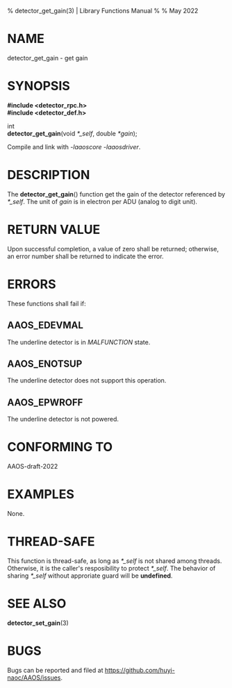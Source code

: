 % detector\_get\_gain(3) | Library Functions Manual
%
% May 2022

NAME
====

detector\_get\_gain - get gain

SYNOPSIS
========

**#include <detector_rpc.h>**  
**#include <detector_def.h>**

int  
**detector_get_gain**(void *\*\_self*, double *\*gain*);

Compile and link with *-laaoscore* *-laaosdriver*.

DESCRIPTION
===========

The **detector_get_gain**() function get the gain of the detector referenced by *\*\_self*. The unit of *gain* is in electron per ADU (analog to digit unit).


RETURN VALUE
============

Upon successful completion, a value of zero shall be returned; otherwise, an error number shall be returned to indicate the error.

ERRORS
======

These functions shall fail if:

AAOS\_EDEVMAL
------------

The underline detector is in *MALFUNCTION* state.

AAOS\_ENOTSUP
------------

The underline detector does not support this operation.

AAOS\_EPWROFF
------------

The underline detector is not powered.

CONFORMING TO
=============

AAOS-draft-2022

EXAMPLES
========

None.

THREAD-SAFE
===========

This function is thread-safe, as long as *\*\_self* is not shared among threads. Otherwise, it is the caller's resposibility to protect *\*\_self*. The behavior of sharing *\*\_self* without approriate guard will be **undefined**.

SEE ALSO
========

**detector_set_gain**(3)

BUGS
====

Bugs can be reported and filed at https://github.com/huyi-naoc/AAOS/issues.
